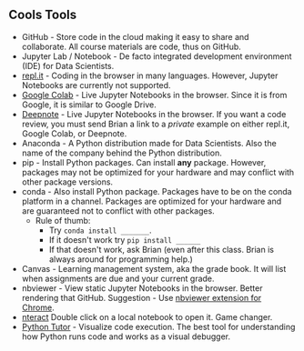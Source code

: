 Cools Tools
-----

- GitHub - Store code in the cloud making it easy to share and collaborate. All course materials are code, thus on GitHub.
- Jupyter Lab / Notebook - De facto integrated development environment (IDE) for Data Scientists.
- [repl.it](https://repl.it/) - Coding in the browser in many languages. However, Jupyter Notebooks are currently not supported. 
- [Google Colab](https://colab.research.google.com) - Live Jupyter Notebooks in the browser. Since it is from Google, it is similar to Google Drive. 
- [Deepnote](https://deepnote.com/) - Live Jupyter Notebooks in the browser. If you want a code review, you must send Brian a link to a _private_ example on either repl.it, Google Colab, or Deepnote.
- Anaconda - A Python distribution made for Data Scientists. Also the name of the company behind the Python distribution.
- pip - Install Python packages. Can install __any__ package. However, packages may not be optimized for your hardware and may conflict with other package versions.
- conda - Also install Python package. Packages have to be on the conda platform in a channel. Packages are optimized for your hardware and are guaranteed not to conflict with other packages.
    + Rule of thumb:
        * Try `conda install _______`.
        * If it doesn't work try `pip install ______`
        - If that doesn't work, ask Brian (even after this class. Brian is always around for programming help.)
- Canvas - Learning management system, aka the grade book. It will list when assignments are due and your current grade.
- nbviewer - View static Jupyter Notebooks in the browser. Better rendering that GitHub. Suggestion - Use [nbviewer extension for Chrome](https://chrome.google.com/webstore/detail/open-in-nbviewer/ihlhlehlibooakiicbiakgojckpnlali?hl=en).
- [nteract](https://nteract.io/) Double click on a local notebook to open it. Game changer.
- [Python Tutor](http://www.pythontutor.com/) - Visualize code execution. The best tool for understanding how Python runs code and works as a visual debugger.

